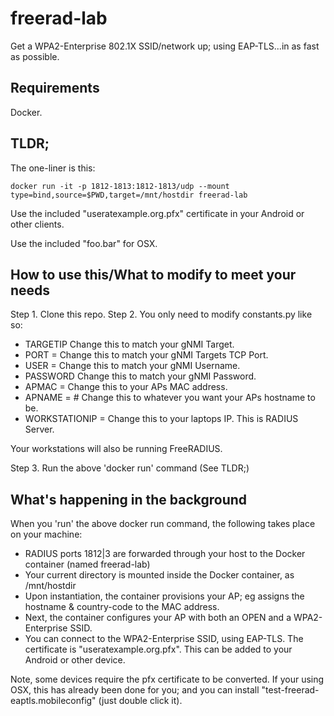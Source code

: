 # freerad-lab

Get a WPA2-Enterprise 802.1X SSID/network up; using EAP-TLS...in as fast as possible.

## Requirements
Docker.

## TLDR;
The one-liner is this:
```
docker run -it -p 1812-1813:1812-1813/udp --mount type=bind,source=$PWD,target=/mnt/hostdir freerad-lab
```
Use the included "useratexample.org.pfx" certificate in your Android or other clients.

Use the included "foo.bar" for OSX.

## How to use this/What to modify to meet your needs
Step 1. Clone this repo.
Step 2. You only need to modify constants.py like so:

* TARGETIP Change this to match your gNMI Target.
* PORT = Change this to match your gNMI Targets TCP Port.
* USER = Change this to match your gNMI Username.
* PASSWORD Change this to match your gNMI Password.
* APMAC = Change this to your APs MAC address.
* APNAME = # Change this to whatever you want your APs hostname to be.
* WORKSTATIONIP = Change this to your laptops IP. This is RADIUS Server.

Your workstations will also be running FreeRADIUS.

Step 3. Run the above 'docker run' command (See TLDR;)

## What's happening in the background
When you 'run' the above docker run command, the following takes place on your machine:
* RADIUS ports 1812|3 are forwarded through your host to the Docker container (named freerad-lab)
* Your current directory is mounted inside the Docker container, as /mnt/hostdir
* Upon instantiation, the container provisions your AP; eg assigns the hostname & country-code to the MAC address.
* Next, the container configures your AP with both an OPEN and a WPA2-Enterprise SSID.
* You can connect to the WPA2-Enterprise SSID, using EAP-TLS. The certificate is "useratexample.org.pfx". This can be added to your Android or other device.

Note, some devices require the pfx certificate to be converted. If your using OSX, this has already been done for you; and you can install "test-freerad-eaptls.mobileconfig" (just double click it).
